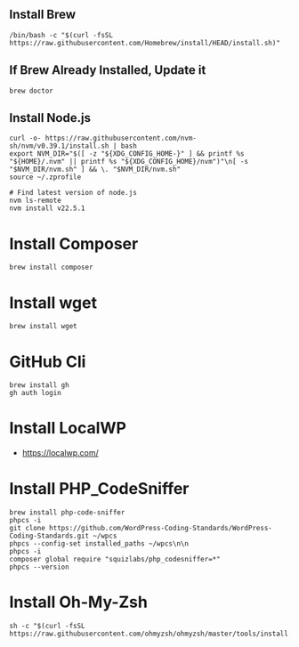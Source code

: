 ## Install Brew 
```
/bin/bash -c "$(curl -fsSL https://raw.githubusercontent.com/Homebrew/install/HEAD/install.sh)"
```

## If Brew Already Installed, Update it
```
brew doctor
```

## Install Node.js
```
curl -o- https://raw.githubusercontent.com/nvm-sh/nvm/v0.39.1/install.sh | bash
export NVM_DIR="$([ -z "${XDG_CONFIG_HOME-}" ] && printf %s "${HOME}/.nvm" || printf %s "${XDG_CONFIG_HOME}/nvm")"\n[ -s "$NVM_DIR/nvm.sh" ] && \. "$NVM_DIR/nvm.sh"
source ~/.zprofile

# Find latest version of node.js 
nvm ls-remote
nvm install v22.5.1
```

# Install Composer 
```
brew install composer
```

# Install wget
```
brew install wget
```

# GitHub Cli
```
brew install gh
gh auth login
```

# Install LocalWP
- https://localwp.com/

# Install PHP_CodeSniffer
```
brew install php-code-sniffer
phpcs -i
git clone https://github.com/WordPress-Coding-Standards/WordPress-Coding-Standards.git ~/wpcs
phpcs --config-set installed_paths ~/wpcs\n\n
phpcs -i
composer global require "squizlabs/php_codesniffer=*"
phpcs --version
```

# Install Oh-My-Zsh
```
sh -c "$(curl -fsSL https://raw.githubusercontent.com/ohmyzsh/ohmyzsh/master/tools/install.sh)"
```
